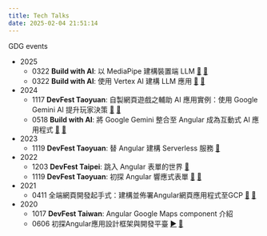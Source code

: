 ```yaml
---
title: Tech Talks
date: 2025-02-04 21:51:14
---
```


GDG events
* 2025
  - 0322 **Build with AI**: 以 MediaPipe 建構裝置端 LLM [📝](https://www.slideshare.net/slideshow/20250322-build-with-ai-mediapipe-llm/277049002) [📌](https://gdg.community.dev/e/myhjzd/)
  - 0322 **Build with AI**: 使用 Vertex AI 建構 LLM 應用 [📝](https://www.slideshare.net/slideshow/20250322-build-with-ai-vertex-ai-llm/277048512) [📌](https://gdg.community.dev/e/myhjzd/)
* 2024
  - 1117 **DevFest Taoyuan**: 自製網頁遊戲之輔助 AI 應用實例：使用 Google Gemini AI 提升玩家決策 [📝](https://www.slideshare.net/slideshow/20241117-ai-google-gemini-ai-pdf/273358983) [📌](https://gdg.community.dev/e/m4asnf/)
  - 0518 **Build with AI**: 將 Google Gemini 整合至 Angular 成為互動式 AI 應用程式 [📝](https://www.slideshare.net/slideshow/20240518-google-gemini-angular-ai/268680808) [📌](https://gdg.community.dev/e/m237tq/)
* 2023
  - 1119 **DevFest Taoyuan**: 替 Angular 建構 Serverless 服務 [📌](https://gdg.community.dev/e/mr9xxv/)
* 2022
  - 1203 **DevFest Taipei**: 跳入 Angular 表單的世界 [📌](https://gdg.community.dev/events/details/google-gdg-taipei-presents-devfest-2022-taipei/)
  - 1119 **DevFest Taoyuan**: 初探 Angular 響應式表單 [📝](https://www.slideshare.net/slideshow/devfest-2022-angular-pdf/254302951) [📌](https://gdg.community.dev/e/m8jj8m/)
* 2021
  - 0411 全端網頁開發起手式：建構並佈署Angular網頁應用程式至GCP [📝](https://www.slideshare.net/slideshow/angulargcp/246062554) [📌](https://gdg.community.dev/e/m5wryj/)
* 2020
  - 1017 **DevFest Taiwan**: Angular Google Maps component 介紹
  - 0606 初探Angular應用設計框架與開發平臺 [▶️](https://youtu.be/xwYV3ZoavoI?si=qnc5l_91ySPuK01R) [📌](https://gdg.community.dev/e/m63jp6/)
